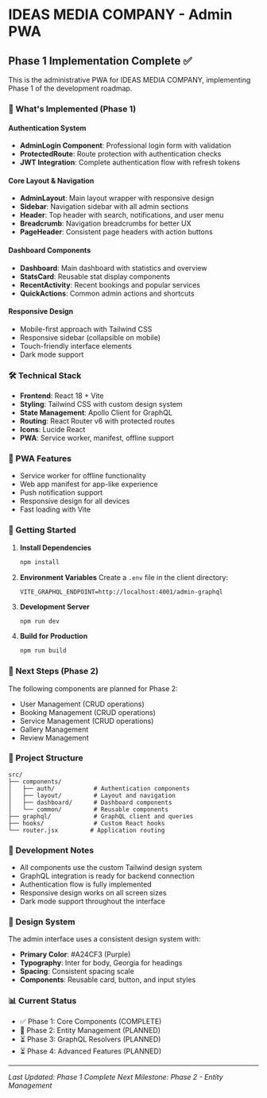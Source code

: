 # IDEAS MEDIA COMPANY - Admin PWA

## Phase 1 Implementation Complete ✅

This is the administrative PWA for IDEAS MEDIA COMPANY, implementing Phase 1 of the development roadmap.

### 🚀 What's Implemented (Phase 1)

#### Authentication System
- **AdminLogin Component**: Professional login form with validation
- **ProtectedRoute**: Route protection with authentication checks
- **JWT Integration**: Complete authentication flow with refresh tokens

#### Core Layout & Navigation
- **AdminLayout**: Main layout wrapper with responsive design
- **Sidebar**: Navigation sidebar with all admin sections
- **Header**: Top header with search, notifications, and user menu
- **Breadcrumb**: Navigation breadcrumbs for better UX
- **PageHeader**: Consistent page headers with action buttons

#### Dashboard Components
- **Dashboard**: Main dashboard with statistics and overview
- **StatsCard**: Reusable stat display components
- **RecentActivity**: Recent bookings and popular services
- **QuickActions**: Common admin actions and shortcuts

#### Responsive Design
- Mobile-first approach with Tailwind CSS
- Responsive sidebar (collapsible on mobile)
- Touch-friendly interface elements
- Dark mode support

### 🛠️ Technical Stack

- **Frontend**: React 18 + Vite
- **Styling**: Tailwind CSS with custom design system
- **State Management**: Apollo Client for GraphQL
- **Routing**: React Router v6 with protected routes
- **Icons**: Lucide React
- **PWA**: Service worker, manifest, offline support

### 📱 PWA Features

- Service worker for offline functionality
- Web app manifest for app-like experience
- Push notification support
- Responsive design for all devices
- Fast loading with Vite

### 🚀 Getting Started

1. **Install Dependencies**
   ```bash
   npm install
   ```

2. **Environment Variables**
   Create a `.env` file in the client directory:
   ```env
   VITE_GRAPHQL_ENDPOINT=http://localhost:4001/admin-graphql
   ```

3. **Development Server**
   ```bash
   npm run dev
   ```

4. **Build for Production**
   ```bash
   npm run build
   ```

### 🎯 Next Steps (Phase 2)

The following components are planned for Phase 2:
- User Management (CRUD operations)
- Booking Management (CRUD operations)
- Service Management (CRUD operations)
- Gallery Management
- Review Management

### 📁 Project Structure

```
src/
├── components/
│   ├── auth/           # Authentication components
│   ├── layout/         # Layout and navigation
│   ├── dashboard/      # Dashboard components
│   └── common/         # Reusable components
├── graphql/            # GraphQL client and queries
├── hooks/              # Custom React hooks
└── router.jsx         # Application routing
```

### 🔧 Development Notes

- All components use the custom Tailwind design system
- GraphQL integration is ready for backend connection
- Authentication flow is fully implemented
- Responsive design works on all screen sizes
- Dark mode support throughout the interface

### 🎨 Design System

The admin interface uses a consistent design system with:
- **Primary Color**: #A24CF3 (Purple)
- **Typography**: Inter for body, Georgia for headings
- **Spacing**: Consistent spacing scale
- **Components**: Reusable card, button, and input styles

### 📊 Current Status

- ✅ Phase 1: Core Components (COMPLETE)
- 🔄 Phase 2: Entity Management (PLANNED)
- ⏳ Phase 3: GraphQL Resolvers (PLANNED)
- ⏳ Phase 4: Advanced Features (PLANNED)

---

*Last Updated: Phase 1 Complete*
*Next Milestone: Phase 2 - Entity Management*
